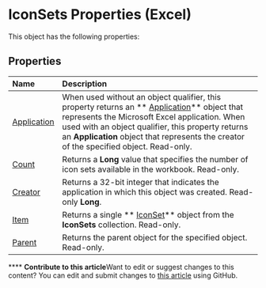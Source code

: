 
# IconSets Properties (Excel)
This object has the following properties:

## Properties



|**Name**|**Description**|
|:-----|:-----|
| [Application](d5a7decb-3ce7-78e8-0acf-dc7af7950829.md)|When used without an object qualifier, this property returns an  ** [Application](19b73597-5cf9-4f56-8227-b5211f657f6f.md)** object that represents the Microsoft Excel application. When used with an object qualifier, this property returns an **Application** object that represents the creator of the specified object. Read-only.|
| [Count](33e0e6d6-ce72-bc09-a4ff-1097956f0532.md)|Returns a  **Long** value that specifies the number of icon sets available in the workbook. Read-only.|
| [Creator](e46acfe1-71f0-3a10-92d9-dd1ab3aa5569.md)|Returns a 32-bit integer that indicates the application in which this object was created. Read-only  **Long**.|
| [Item](79c0d577-f988-31c1-7a29-95f5d924cbc4.md)|Returns a single  ** [IconSet](d6b407cf-424e-529a-ee83-0b0b09598b53.md)** object from the **IconSets** collection. Read-only.|
| [Parent](b08b8865-ca89-f957-0e1e-c73c67987ede.md)|Returns the parent object for the specified object. Read-only.|

****   **Contribute to this article**Want to edit or suggest changes to this content? You can edit and submit changes to  [this article](https://github.com/jhershey00/VBA_Excel_Test/OpenXMLCon/articles/62a64d1d-33a7-44a1-b419-ad49678c3c37.md) using GitHub.

